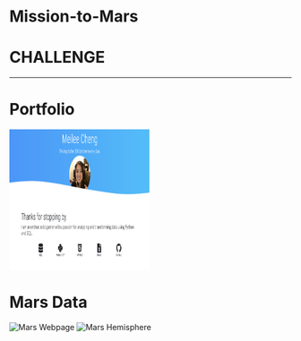 # Mission-to-Mars


# CHALLENGE
------------------------------
# Portfolio
<img src="./Resources/portfolio.png" alt="Portfolio" width="250" height="250">

# Mars Data
<img src="./Resources/mars_header.png" alt="Mars Webpage" width="250" height="250">
<img src="./Resources/mars_hemisphere.png" alt="Mars Hemisphere" width="250" height="250">

